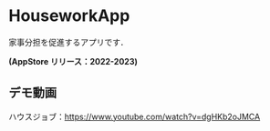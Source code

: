# HouseworkApp
家事分担を促進するアプリです．

**(AppStore リリース：2022-2023)**

## デモ動画
ハウスジョブ：https://www.youtube.com/watch?v=dgHKb2oJMCA
